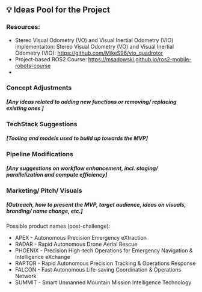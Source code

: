 ## 💡 Ideas Pool for the Project

### Resources:
* Stereo Visual Odometry (VO) and Visual Inertial Odometry (VIO) implementaiton: Stereo Visual Odometry (VO) and Visual Inertial Odometry (VIO): https://github.com/MikeS96/vio_quadrotor
* Project-based ROS2 Course: https://msadowski.github.io/ros2-mobile-robots-course
*




### Concept Adjustments
##### [Any ideas related to adding new functions or removing/ replacing existing ones ]



### TechStack Suggestions
#####  [Tooling and models used to build up towards the MVP]



### Pipeline Modifications
#####  [Any suggestions on workflow enhancement, incl. staging/ parallelization and compute efficiency]




### Marketing/ Pitch/ Visuals
##### [Outreach, how to present the MVP, target audience, ideas on visuals, branding/ name change, etc.]

Possible product names (post-challenge):
 * APEX - Autonomous Precision Emergency eXtraction
 * RADAR - Rapid Autonomous Drone Aerial Rescue
 * PHOENIX - Precision High-tech Operations for Emergency Navigation & Intelligence eXchange
 * RAPTOR - Rapid Autonomous Precision Tracking & Operations Response
 * FALCON - Fast Autonomous Life-saving Coordination & Operations Network
 * SUMMIT - Smart Unmanned Mountain Mission Intelligence Technology
